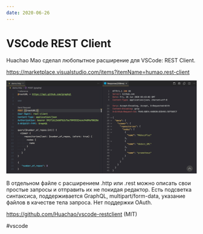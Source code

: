```yaml
---
date: 2020-06-26
---
```


# VSCode REST Client

Huachao Mao сделал любопытное расширение для VSCode: REST Client.

https://marketplace.visualstudio.com/items?itemName=humao.rest-client

[![REST client](vscode-rest-client.png "REST client")](vscode-rest-client.png)

В отдельном файле с расширением .http или .rest можно описать свои простые запросы и отправить их не покидая редактор.
Есть подсветка синтаксиса, поддерживается GraphQL, multipart/form-data, указание файлов в качестве тела запроса.
Нет поддержки OAuth.

https://github.com/Huachao/vscode-restclient (MIT)

#vscode
